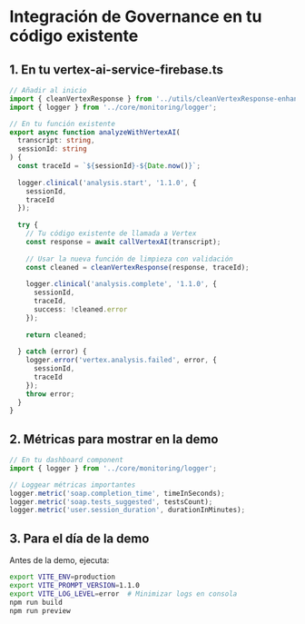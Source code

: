 # Integración de Governance en tu código existente

## 1. En tu vertex-ai-service-firebase.ts

```typescript
// Añadir al inicio
import { cleanVertexResponse } from '../utils/cleanVertexResponse-enhanced';
import { logger } from '../core/monitoring/logger';

// En tu función existente
export async function analyzeWithVertexAI(
  transcript: string,
  sessionId: string
) {
  const traceId = `${sessionId}-${Date.now()}`;
  
  logger.clinical('analysis.start', '1.1.0', { 
    sessionId, 
    traceId 
  });
  
  try {
    // Tu código existente de llamada a Vertex
    const response = await callVertexAI(transcript);
    
    // Usar la nueva función de limpieza con validación
    const cleaned = cleanVertexResponse(response, traceId);
    
    logger.clinical('analysis.complete', '1.1.0', { 
      sessionId,
      traceId,
      success: !cleaned.error 
    });
    
    return cleaned;
    
  } catch (error) {
    logger.error('vertex.analysis.failed', error, { 
      sessionId, 
      traceId 
    });
    throw error;
  }
}
```

## 2. Métricas para mostrar en la demo

```typescript
// En tu dashboard component
import { logger } from '../core/monitoring/logger';

// Loggear métricas importantes
logger.metric('soap.completion_time', timeInSeconds);
logger.metric('soap.tests_suggested', testsCount);
logger.metric('user.session_duration', durationInMinutes);
```

## 3. Para el día de la demo

Antes de la demo, ejecuta:
```bash
export VITE_ENV=production
export VITE_PROMPT_VERSION=1.1.0
export VITE_LOG_LEVEL=error  # Minimizar logs en consola
npm run build
npm run preview
```
